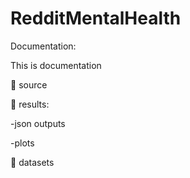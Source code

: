 # RedditMentalHealth

Documentation:


This is documentation

📁 source


📁 results:


-json outputs

-plots


📁 datasets


